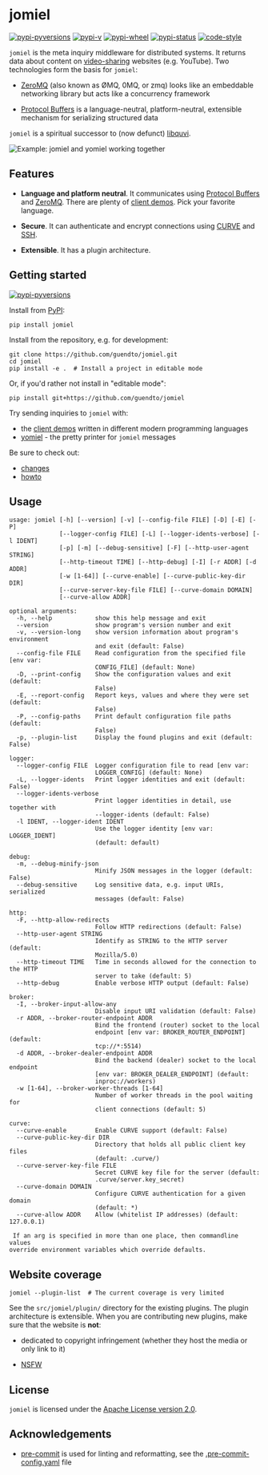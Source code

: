 # jomiel

[![pypi-pyversions](https://img.shields.io/pypi/pyversions/jomiel?color=%230a66dc)][pypi]
[![pypi-v](https://img.shields.io/pypi/v/jomiel?color=%230a66dc)][pypi]
[![pypi-wheel](https://img.shields.io/pypi/wheel/jomiel?color=%230a66dc)][pypi]
[![pypi-status](https://img.shields.io/pypi/status/jomiel?color=%230a66dc)][pypi]
[![code-style](https://img.shields.io/badge/code%20style-black-000000.svg)][black]

[pypi]: https://pypi.org/project/jomiel
[black]: https://pypi.org/project/black

`jomiel` is the meta inquiry middleware for distributed systems. It
returns data about content on [video-sharing] websites (e.g. YouTube).
Two technologies form the basis for `jomiel`:

- [ZeroMQ] (also known as ØMQ, 0MQ, or zmq) looks like an embeddable
  networking library but acts like a concurrency framework

- [Protocol Buffers] is a language-neutral, platform-neutral,
  extensible mechanism for serializing structured data

`jomiel` is a spiritual successor to (now defunct) [libquvi].

[libquvi]: https://github.com/guendto/libquvi

![Example: jomiel and yomiel working together](./docs/demo.svg)

## Features

- **Language and platform neutral**. It communicates using [Protocol
  Buffers] and [ZeroMQ]. There are plenty of [client demos]. Pick your
  favorite language.

- **Secure**. It can authenticate and encrypt connections using [CURVE]
  and [SSH].

- **Extensible**. It has a plugin architecture.

[protocol buffers]: https://developers.google.com/protocol-buffers/
[ssh]: https://en.wikipedia.org/wiki/Ssh
[zeromq]: https://zeromq.org/
[curve]: http://curvezmq.org/

## Getting started

[![pypi-pyversions](https://img.shields.io/pypi/pyversions/jomiel?color=%230a66dc)][pypi]

Install from [PyPI]:

[pypi]: https://pypi.org/

```shell
pip install jomiel
```

Install from the repository, e.g. for development:

```shell
git clone https://github.com/guendto/jomiel.git
cd jomiel
pip install -e .  # Install a project in editable mode
```

Or, if you'd rather not install in "editable mode":

```shell
pip install git+https://github.com/guendto/jomiel
```

Try sending inquiries to `jomiel` with:

- the [client demos] written in different modern programming languages
- [yomiel] - the pretty printer for `jomiel` messages

Be sure to check out:

- [changes](./CHANGES.md)
- [howto](./docs/HOWTO.md#howto-jomiel)

[client demos]: https://github.com/guendto/jomiel-client-demos/
[yomiel]: https://github.com/guendto/jomiel-yomiel/

## Usage

```text
usage: jomiel [-h] [--version] [-v] [--config-file FILE] [-D] [-E] [-P]
              [--logger-config FILE] [-L] [--logger-idents-verbose] [-l IDENT]
              [-p] [-m] [--debug-sensitive] [-F] [--http-user-agent STRING]
              [--http-timeout TIME] [--http-debug] [-I] [-r ADDR] [-d ADDR]
              [-w [1-64]] [--curve-enable] [--curve-public-key-dir DIR]
              [--curve-server-key-file FILE] [--curve-domain DOMAIN]
              [--curve-allow ADDR]

optional arguments:
  -h, --help            show this help message and exit
  --version             show program's version number and exit
  -v, --version-long    show version information about program's environment
                        and exit (default: False)
  --config-file FILE    Read configuration from the specified file [env var:
                        CONFIG_FILE] (default: None)
  -D, --print-config    Show the configuration values and exit (default:
                        False)
  -E, --report-config   Report keys, values and where they were set (default:
                        False)
  -P, --config-paths    Print default configuration file paths (default:
                        False)
  -p, --plugin-list     Display the found plugins and exit (default: False)

logger:
  --logger-config FILE  Logger configuration file to read [env var:
                        LOGGER_CONFIG] (default: None)
  -L, --logger-idents   Print logger identities and exit (default: False)
  --logger-idents-verbose
                        Print logger identities in detail, use together with
                        --logger-idents (default: False)
  -l IDENT, --logger-ident IDENT
                        Use the logger identity [env var: LOGGER_IDENT]
                        (default: default)

debug:
  -m, --debug-minify-json
                        Minify JSON messages in the logger (default: False)
  --debug-sensitive     Log sensitive data, e.g. input URIs, serialized
                        messages (default: False)

http:
  -F, --http-allow-redirects
                        Follow HTTP redirections (default: False)
  --http-user-agent STRING
                        Identify as STRING to the HTTP server (default:
                        Mozilla/5.0)
  --http-timeout TIME   Time in seconds allowed for the connection to the HTTP
                        server to take (default: 5)
  --http-debug          Enable verbose HTTP output (default: False)

broker:
  -I, --broker-input-allow-any
                        Disable input URI validation (default: False)
  -r ADDR, --broker-router-endpoint ADDR
                        Bind the frontend (router) socket to the local
                        endpoint [env var: BROKER_ROUTER_ENDPOINT] (default:
                        tcp://*:5514)
  -d ADDR, --broker-dealer-endpoint ADDR
                        Bind the backend (dealer) socket to the local endpoint
                        [env var: BROKER_DEALER_ENDPOINT] (default:
                        inproc://workers)
  -w [1-64], --broker-worker-threads [1-64]
                        Number of worker threads in the pool waiting for
                        client connections (default: 5)

curve:
  --curve-enable        Enable CURVE support (default: False)
  --curve-public-key-dir DIR
                        Directory that holds all public client key files
                        (default: .curve/)
  --curve-server-key-file FILE
                        Secret CURVE key file for the server (default:
                        .curve/server.key_secret)
  --curve-domain DOMAIN
                        Configure CURVE authentication for a given domain
                        (default: *)
  --curve-allow ADDR    Allow (whitelist IP addresses) (default: 127.0.0.1)

 If an arg is specified in more than one place, then commandline values
override environment variables which override defaults.
```

## Website coverage

```shell
jomiel --plugin-list  # The current coverage is very limited
```

See the `src/jomiel/plugin/` directory for the existing plugins. The
plugin architecture is extensible. When you are contributing new
plugins, make sure that the website is **not**:

- dedicated to copyright infringement (whether they host the media or
  only link to it)

- [NSFW]

[video-sharing]: https://en.wikipedia.org/wiki/Video_hosting_service
[python]: https://www.python.org/about/gettingstarted/
[nsfw]: https://en.wikipedia.org/wiki/NSFW

## License

`jomiel` is licensed under the [Apache License version 2.0][aplv2].

[aplv2]: https://www.tldrlegal.com/l/apache2

## Acknowledgements

- [pre-commit] is used for linting and reformatting, see the
  [.pre-commit-config.yaml] file

[.pre-commit-config.yaml]: https://github.com/guendto/jomiel/blob/master/.pre-commit-config.yaml
[pre-commit]: https://pre-commit.com/
